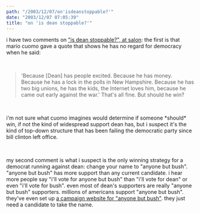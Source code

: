 ```yaml
---
path: "/2003/12/07/on'isdeanstoppable?'" 
date: "2003/12/07 07:05:39" 
title: "on 'is dean stoppable?'" 
---
```

<p>i have two comments on <a href="http://www.salon.com/news/feature/2003/12/05/dean/">"is dean stoppable?", at salon</a>: the first is that mario cuomo gave a quote that shows he has no regard for democracy when he said:</p><br><blockquote>'Because [Dean] has people excited. Because he has money. Because he has a lock in the polls in New Hampshire. Because he has two big unions, he has the kids, the Internet loves him, because he came out early against the war.' That's all fine. But should he win?</blockquote><br><p>i'm not sure what cuomo imagines would determine if someone *should* win, if not the kind of widespread support dean has, but i suspect it's the kind of top-down structure that has been failing the democratic party since bill clinton left office.</p><br><p>my second comment is what i suspect is the only winning strategy for a democrat running against dean: change your name to "anyone but bush". "anyone but bush" has more support than any current candidate. i hear more people say "i'll vote for anyone but bush" than "i'll vote for dean" or even "i'll vote for bush". even most of dean's supporters are really "anyone but bush" supporters. millions of americans support "anyone but bush". they've even set up <a href="http://anyonebutbush.org/">a campaign website for "anyone but bush"</a>. they just need a candidate to take the name.</p>